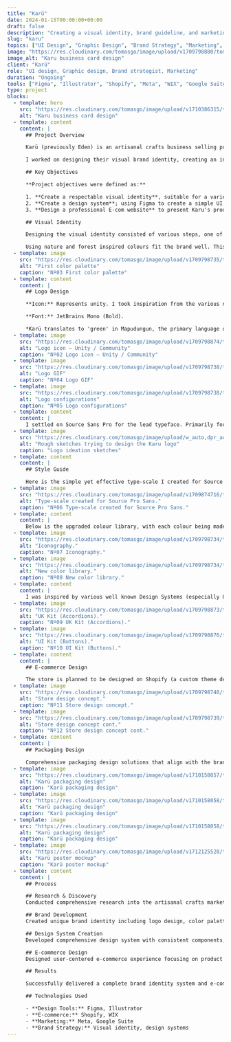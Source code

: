 ```yaml
---
title: "Karü"
date: 2024-01-15T00:00:00+00:00
draft: false
description: "Creating a visual identity, brand guideline, and marketing e-commerce site for an artisanal crafts business based in Auckland, New Zealand."
slug: "karu"
topics: ["UI Design", "Graphic Design", "Brand Strategy", "Marketing", "E-commerce"]
image: "https://res.cloudinary.com/tomasgo/image/upload/v1709798880/tomas-master/img/karu-thumb_dxtjox.jpg"
image_alt: "Karu business card design"
client: "Karü"
role: "UI design, Graphic design, Brand strategist, Marketing"
duration: "Ongoing"
tools: ["Figma", "Illustrator", "Shopify", "Meta", "WIX", "Google Suite"]
type: project
blocks:
  - template: hero
    src: "https://res.cloudinary.com/tomasgo/image/upload/v1710386315/tomas-master/img/karu_business-card-cave-_f7va8g.jpg"
    alt: "Karu business card design"
  - template: content
    content: |
      ## Project Overview

      Karü (previously Eden) is an artisanal crafts business selling products such as sterling silver jewellery and other hand-crafted goods.

      I worked on designing their visual brand identity, creating an initial design system on Figma and their E-commerce store which would be on Shopify.

      ## Key Objectives

      **Project objectives were defined as:**

      1. **Create a respectable visual identity**, suitable for a variety of applications, both online and offline.
      2. **Create a design system**; using Figma to create a simple UI component library and design sections.
      3. **Design a professional E-com website** to present Karu's products, demonstrate credibility, and sell.

      ## Visual Identity

      Designing the visual identity consisted of various steps, one of them being creating a colour palette. For the palette I chose colours inspired by nature with a similar likeness to the brand colour (Green).

      Using nature and forest inspired colours fit the brand well. This was the initial palette; later on I upgraded the scale and detail of the palette taking UI Components, and accessibility more into consideration.
  - template: image
    src: "https://res.cloudinary.com/tomasgo/image/upload/v1709798735/tomas-master/img/karu_img_1_tlga7h.webp"
    alt: "First color palette"
    caption: "Nº03 First color palette"
  - template: content
    content: |
      ## Logo Design

      **Icon:** Represents unity. I took inspiration from the various native indigenous Mapuche symbols and created my own design that incorporated symbolism of community, unity, and family.

      **Font:** JetBrains Mono (Bold).

      *Karü translates to 'green' in Mapudungun, the primary language of the Mapuche.*
  - template: image
    src: "https://res.cloudinary.com/tomasgo/image/upload/v1709798874/tomas-master/img/karu_logo_2_rse154.jpg"
    alt: "Logo icon — Unity / Community"
    caption: "Nº02 Logo icon — Unity / Community"
  - template: image
    src: "https://res.cloudinary.com/tomasgo/image/upload/v1709798738/tomas-master/img/karu_logo_gif_1_aehcyj.gif"
    alt: "Logo GIF"
    caption: "Nº04 Logo GIF"
  - template: image
    src: "https://res.cloudinary.com/tomasgo/image/upload/v1709798738/tomas-master/img/karu_logo_5_asuwpm.webp"
    alt: "Logo configurations"
    caption: "Nº05 Logo configurations"
  - template: content
    content: |
      I settled on Source Sans Pro for the lead typeface. Primarily for it's flexibility in weights and styles, but also for it's familiarity. It was ideal for our needs. Source Code Pro is used sparingly, as the secondary typeface.
  - template: image
    src: "https://res.cloudinary.com/tomasgo/image/upload/w_auto,dpr_auto,c_scale,f_auto,q_auto/tomas-master/img/karu_logo_ideation_a893bu.jpg"
    alt: "Rough sketches trying to design the Karu logo"
    caption: "Logo ideation sketches"
  - template: content
    content: |
      ## Style Guide

      Here is the simple yet effective type-scale I created for Source Pro Sans. Taking multiple devices into consideration.
  - template: image
    src: "https://res.cloudinary.com/tomasgo/image/upload/v1709874716/tomas-master/img/karu_logo_typeography_gif_xs7f7s.gif"
    alt: "Type-scale created for Source Pro Sans."
    caption: "Nº06 Type-scale created for Source Pro Sans."
  - template: content
    content: |
      Below is the upgraded colour library, with each colour being made into a variable in Figma. It includes all the brand colours, gradients, shadows, states, and neutral colours. As for the iconography I ended up using the Material Design icon library primarily for its recognisability. With its extensive collection of universally understood symbols, it ensures clarity and consistency in communication, enhancing user experience across platforms and applications.
  - template: image
    src: "https://res.cloudinary.com/tomasgo/image/upload/v1709798734/tomas-master/img/karu_iconography_img_vcgi3o.webp"
    alt: "Iconography."
    caption: "Nº07 Iconography."
  - template: image
    src: "https://res.cloudinary.com/tomasgo/image/upload/v1709798734/tomas-master/img/karu_colors_2_txbicy.webp"
    alt: "New color library."
    caption: "Nº08 New color library."
  - template: content
    content: |
      I was inspired by various well known Design Systems (especially Goldman Sachs) who publicise their UI kits to craft Karü's own UI Component Library (although to a much smaller scale, considering the time constraints). It's a Style Guide with a few UI Components, so it's **not to be considered a Design System**. I created variants for Hover, States, and Status of the buttons.
  - template: image
    src: "https://res.cloudinary.com/tomasgo/image/upload/v1709798873/tomas-master/img/karu_ui_img_1_jufh8p.webp"
    alt: "UK Kit (Accordions)."
    caption: "Nº09 UK Kit (Accordions)."
  - template: image
    src: "https://res.cloudinary.com/tomasgo/image/upload/v1709798876/tomas-master/img/karu_ui_img_2_iy8q9t.webp"
    alt: "UI Kit (Buttons)."
    caption: "Nº10 UI Kit (Buttons)."
  - template: content
    content: |
      ## E-commerce Design

      The store is planned to be designed on Shopify (a custom theme developed with Shopify liquid). Wireframes, Mockups were designed on Figma. The design focuses on presenting Karu's products professionally while demonstrating credibility and driving sales.
  - template: image
    src: "https://res.cloudinary.com/tomasgo/image/upload/v1709798740/tomas-master/img/karu_store_concept_1_udkesn.webp"
    alt: "Store design concept."
    caption: "Nº11 Store design concept."
  - template: image
    src: "https://res.cloudinary.com/tomasgo/image/upload/v1709798739/tomas-master/img/karu_store_concept_2_pzmp3v.webp"
    alt: "Store design concept cont."
    caption: "Nº12 Store design concept cont."
  - template: content
    content: |
      ## Packaging Design

      Comprehensive packaging design solutions that align with the brand identity and enhance the unboxing experience for customers.
  - template: image
    src: "https://res.cloudinary.com/tomasgo/image/upload/v1710158057/tomas-master/img/Karu_Packaging_02_irsuba.jpg"
    alt: "Karü packaging design"
    caption: "Karü packaging design"
  - template: image
    src: "https://res.cloudinary.com/tomasgo/image/upload/v1710158058/tomas-master/img/Karu_Packaging_01_d91pa2.jpg"
    alt: "Karü packaging design"
    caption: "Karü packaging design"
  - template: image
    src: "https://res.cloudinary.com/tomasgo/image/upload/v1710158058/tomas-master/img/Karu_Packaging_03_dx1xml.jpg"
    alt: "Karü packaging design"
    caption: "Karü packaging design"
  - template: image
    src: "https://res.cloudinary.com/tomasgo/image/upload/v1712125520/tomas-master/img/karu-poster-mockup-volcanic_rldvdj.jpg"
    alt: "Karü poster mockup"
    caption: "Karü poster mockup"
  - template: content
    content: |
      ## Process

      ## Research & Discovery
      Conducted comprehensive research into the artisanal crafts market, target audience preferences, and competitive landscape.

      ## Brand Development
      Created unique brand identity including logo design, color palette, typography, and visual elements that reflect the brand's values.

      ## Design System Creation
      Developed comprehensive design system with consistent components, patterns, and guidelines for scalable design.

      ## E-commerce Design
      Designed user-centered e-commerce experience focusing on product presentation and conversion optimization.

      ## Results

      Successfully delivered a complete brand identity system and e-commerce design that effectively represents Karü's artisanal crafts business and provides a professional online presence.

      ## Technologies Used

      - **Design Tools:** Figma, Illustrator
      - **E-commerce:** Shopify, WIX
      - **Marketing:** Meta, Google Suite
      - **Brand Strategy:** Visual identity, design systems
---
```

